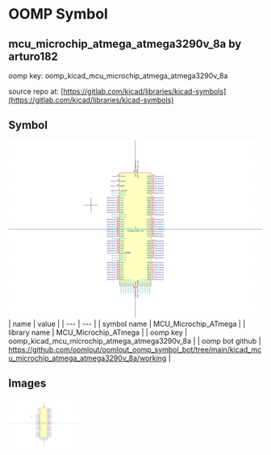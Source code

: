 # OOMP Symbol  
## mcu_microchip_atmega_atmega3290v_8a  by arturo182  
  
oomp key: oomp_kicad_mcu_microchip_atmega_atmega3290v_8a  
  
source repo at: [https://gitlab.com/kicad/libraries/kicad-symbols](https://gitlab.com/kicad/libraries/kicad-symbols)  
## Symbol  
  
[![working.png](working_600.png)](working.png)  
| name | value | 
| --- | --- | 
| symbol name | MCU_Microchip_ATmega | 
| library name | MCU_Microchip_ATmega | 
| oomp key | oomp_kicad_mcu_microchip_atmega_atmega3290v_8a | 
| oomp bot github | https://github.com/oomlout/oomlout_oomp_symbol_bot/tree/main/kicad_mcu_microchip_atmega_atmega3290v_8a/working | 
## Images  
  
[![working.png](working_140.png)](working.png)  
